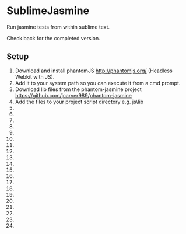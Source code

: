 SublimeJasmine
==============

Run jasmine tests from within sublime text.

Check back for the completed version.

Setup
-----

1. Download and install phantomJS http://phantomjs.org/ (Headless Webkit with JS).
2. Add it to your system path so you can execute it from a cmd prompt.
3. Download lib files from the phantom-jasmine project https://github.com/jcarver989/phantom-jasmine
4. Add the files to your project script directory e.g. js\lib
5. 
4. 
4. 
5. 
6. 
7. 
8. 
9. 
10. 
11. 
12. 
13. 
14. 
15. 
16. 
17. 
18. 
19. 
20. 
21. 
